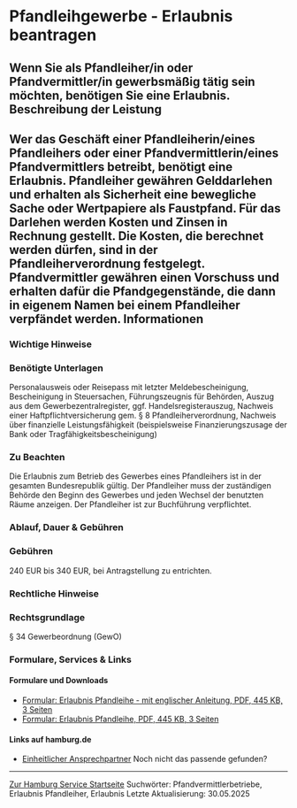 Pfandleihgewerbe - Erlaubnis beantragen
=======================================
Wenn Sie als Pfandleiher/in oder Pfandvermittler/in gewerbsmäßig tätig sein möchten, benötigen Sie eine Erlaubnis.
Beschreibung der Leistung
-------------------------
Wer das Geschäft einer Pfandleiherin/eines Pfandleihers oder einer Pfandvermittlerin/eines Pfandvermittlers betreibt, benötigt eine Erlaubnis. Pfandleiher gewähren Gelddarlehen und erhalten als Sicherheit eine bewegliche Sache oder Wertpapiere als Faustpfand. Für das Darlehen werden Kosten und Zinsen in Rechnung gestellt. Die Kosten, die berechnet werden dürfen, sind in der Pfandleiherverordnung festgelegt. Pfandvermittler gewähren einen Vorschuss und erhalten dafür die Pfandgegenstände, die dann in eigenem Namen bei einem Pfandleiher verpfändet werden.
Informationen
-------------
### Wichtige Hinweise
### Benötigte Unterlagen
Personalausweis oder Reisepass mit letzter Meldebescheinigung, Bescheinigung in Steuersachen, Führungszeugnis für Behörden, Auszug aus dem Gewerbezentralregister, ggf. Handelsregisterauszug, Nachweis einer Haftpflichtversicherung gem. § 8 Pfandleiherverordnung, Nachweis über finanzielle Leistungsfähigkeit (beispielsweise Finanzierungszusage der Bank oder Tragfähigkeitsbescheinigung)
### Zu Beachten
Die Erlaubnis zum Betrieb des Gewerbes eines Pfandleihers ist in der gesamten Bundesrepublik gültig. Der Pfandleiher muss der zuständigen Behörde den Beginn des Gewerbes und jeden Wechsel der benutzten Räume anzeigen. Der Pfandleiher ist zur Buchführung verpflichtet.
### Ablauf, Dauer & Gebühren
### Gebühren
240 EUR bis 340 EUR, bei Antragstellung zu entrichten.
### Rechtliche Hinweise
### Rechtsgrundlage
§ 34 Gewerbeordnung (GewO)
### Formulare, Services & Links
#### Formulare und Downloads
* [Formular: Erlaubnis Pfandleihe - mit englischer Anleitung, PDF, 445 KB, 3 Seiten](https://fhh1.hamburg.de/Dibis/form/pdf/Formular-Erlaubnis-Pfandleihe_en.pdf)
* [Formular: Erlaubnis Pfandleihe, PDF, 445 KB, 3 Seiten](https://fhh1.hamburg.de/Dibis/form/pdf/Formular-Erlaubnis-Pfandleihe.pdf)
#### Links auf hamburg.de
* [Einheitlicher Ansprechpartner](https://www.hamburg.de/politik-und-verwaltung/behoerden/bwi/services/einheitlicher-ansprechpartner)
Noch nicht das passende gefunden?
---------------------------------
 [Zur Hamburg Service Startseite](/service/)
Suchwörter: Pfandvermittlerbetriebe, Erlaubnis Pfandleiher, Erlaubnis
Letzte Aktualisierung: 30.05.2025